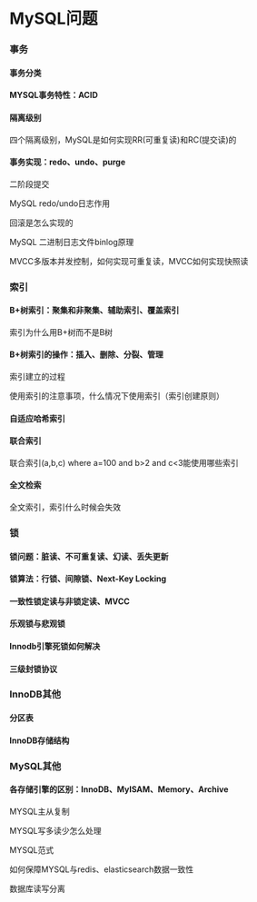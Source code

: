 # MySQL问题

### 事务

#### 事务分类

#### MYSQL事务特性：ACID

#### 隔离级别

四个隔离级别，MySQL是如何实现RR(可重复读)和RC(提交读)的

#### 事务实现：redo、undo、purge

二阶段提交

MySQL  redo/undo日志作用

回滚是怎么实现的

MySQL  二进制日志文件binlog原理

MVCC多版本并发控制，如何实现可重复读，MVCC如何实现快照读

### 索引

#### B+树索引：聚集和非聚集、辅助索引、覆盖索引

索引为什么用B+树而不是B树

#### B+树索引的操作：插入、删除、分裂、管理

索引建立的过程

使用索引的注意事项，什么情况下使用索引（索引创建原则）

#### 自适应哈希索引

#### 联合索引

联合索引(a,b,c)  where a=100 and b>2 and c<3能使用哪些索引

#### 全文检索

全文索引，索引什么时候会失效 





### 锁

#### 锁问题：脏读、不可重复读、幻读、丢失更新	

#### 锁算法：行锁、间隙锁、Next-Key Locking

#### 一致性锁定读与非锁定读、MVCC

#### 乐观锁与悲观锁

#### Innodb引擎死锁如何解决

#### 三级封锁协议

### InnoDB其他

#### 分区表

#### InnoDB存储结构



### MySQL其他

#### 各存储引擎的区别：InnoDB、MyISAM、Memory、Archive

MYSQL主从复制

MYSQL写多读少怎么处理

MYSQL范式

如何保障MYSQL与redis、elasticsearch数据一致性

数据库读写分离
